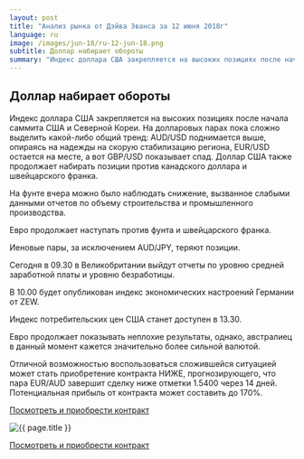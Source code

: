 ```yaml
---
layout: post
title: "Анализ рынка от Дэйва Эванса за 12 июня 2018г"
language: ru
image: /images/jun-18/ru-12-jun-18.png
subtitle: Доллар набирает обороты
summary: "Индекс доллара США закрепляется на высоких позициях после начала саммита США и Северной Кореи. На долларовых парах пока сложно выделить какой-либо общий тренд: AUD/USD поднимается выше, опираясь на надежды на скорую стабилизацию региона, EUR/USD остается на месте, а вот GBP/USD показывает спад"
---
```

##  Доллар набирает обороты

Индекс доллара США закрепляется на высоких позициях после начала саммита США и Северной Кореи. На долларовых парах пока сложно выделить какой-либо общий тренд: AUD/USD поднимается выше, опираясь на надежды на скорую стабилизацию региона, EUR/USD остается на месте, а вот GBP/USD показывает спад. Доллар США также продолжает набирать позиции против канадского доллара и швейцарского франка.

На фунте вчера можно было наблюдать снижение, вызванное слабыми данными отчетов по объему строительства и промышленного производства.

Евро продолжает наступать против фунта и швейцарского франка.

Иеновые пары, за исключением AUD/JPY, теряют позиции.
 
 
Сегодня в 09.30 в Великобритании выйдут отчеты по уровню средней заработной платы и уровню безработицы.

В 10.00 будет опубликован индекс экономических настроений Германии от ZEW.

Индекс потребительских цен США станет доступен в 13.30.
 
 
Евро продолжает показывать неплохие результаты, однако, австралиец в данный момент кажется значительно более сильной валютой.

Отличной возможностью воспользоваться сложившейся ситуацией может стать приобретение контракта НИЖЕ, прогнозирующего, что пара EUR/AUD завершит сделку ниже отметки 1.5400 через 14 дней. Потенциальная прибыль от контракта может составить до 170%.

<a href="http://record.binary.com/_bivVDfg8lHux76XffYA0JmNd7ZgqdRLk/1/market=forex&underlying=frxEURAUD&formname=higherlower&duration_amount=14&duration_units=d&amount=10&amount_type=payout&expiry_type=duration&barrier=1.5400" target="_blank">Посмотреть и приобрести контракт</a>

<img src="{{ site.url }}/images/jun-18/ru-12-jun-18.png" alt="{{ page.title }}"  title="{{ page.title }}">

<a href="%LINK%%?https://www.binary.com/d/trade.cgi?market=forex&underlying=frxEURAUD&formname=higherlower&duration_amount=14&duration_units=d&amount=10&amount_type=payout&expiry_type=duration&barrier=1.5400" target="_blank">Посмотреть и приобрести контракт</a>
